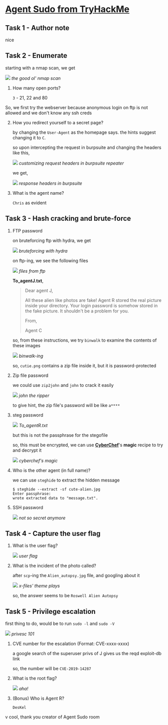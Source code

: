 # [Agent Sudo from TryHackMe](https://tryhackme.com/room/agentsudoctf)

## Task 1 - Author note

nice

## Task 2 - Enumerate

starting with a nmap scan, we get

![](/assets/thm/agentsudo/agentsudo1.png)
_the good ol' nmap scan_

1. How many open ports?

	`3` - 21, 22 and 80

So, we first try the webserver because anonymous login on ftp is not allowed and we don't know any ssh creds

2. How you redirect yourself to a secret page?

	by changing the `User-Agent` as the homepage says. the hints suggest changing it to `C`.

	so upon intercepting the request in burpsuite and changing the headers like this,

	![](/assets/thm/agentsudo/agentsudo2.png)
	_customizing request headers in burpsuite repeater_

	we get,

	![](/assets/thm/agentsudo/agentsudo3.png)
	_response headers in burpsuite_

3. What is the agent name?

	`Chris` as evident

## Task 3 - Hash cracking and brute-force

1. FTP password

	on bruteforcing ftp with hydra, we get

	![](/assets/thm/agentsudo/agentsudo4.png)
	_bruteforcing with hydra_

	on ftp-ing, we see the following files

	![](/assets/thm/agentsudo/agentsudo5.png)
	_files from ftp_

	**To_agentJ.txt**,

	> Dear agent J,
	>
	> All these alien like photos are fake! Agent R stored the real picture inside your directory. Your login password is somehow stored in the fake picture. It shouldn't be a problem for you.
	>
	> From,
	>
	> Agent C

	so, from these instructions, we try `binwalk` to examine the contents of these images

	![](/assets/thm/agentsudo/agentsudo6.png)
	_binwalk-ing_

	so, `cutie.png` contains a zip file inside it, but it is password-protected

2. Zip file password

	we could use `zip2john` and `john` to crack it easily

	![](/assets/thm/agentsudo/agentsudo14.png)
	_john the ripper_

	to give hint, the zip file's password will be like `a****`

3. steg password

	![](/assets/thm/agentsudo/agentsudo7.png)
	_To\_agentR.txt_

	but this is not the passphrase for the stegofile

	so, this must be encrypted, we can use **[CyberChef](https://gchq.github.io/CyberChef/)**'s **magic** recipe to try and decrypt it

	![](/assets/thm/agentsudo/agentsudo8.png)
	_cyberchef's magic_

4. Who is the other agent (in full name)?

	we can use `steghide` to extract the hidden message

	```console
	$ steghide --extract -sf cute-alien.jpg
	Enter passphrase:
	wrote extracted data to "message.txt".
	```

5. SSH password

	![](/assets/thm/agentsudo/agentsudo9.png)
	_not so secret anymore_

## Task 4 - Capture the user flag

1. What is the user flag?

	![](/assets/thm/agentsudo/agentsudo10.png)
	_user flag_

2. What is the incident of the photo called?

	after `scp`-ing the `Alien_autopsy.jpg` file, and googling about it

	![](/assets/thm/agentsudo/agentsudo11.png)
	_x-files' theme plays_

	so, the answer seems to be `Roswell Alien Autopsy`

## Task 5 - Privilege escalation

first thing to do, would be to run `sudo -l` and `sudo -V`

![](/assets/thm/agentsudo/agentsudo12.png)
_privesc 101_

1. CVE number for the escalation (Format: CVE-xxxx-xxxx)

	a google search of the superuser privs of J gives us the reqd exploit-db link

	so, the number will be `CVE-2019-14287`

2. What is the root flag?

	![](/assets/thm/agentsudo/agentsudo13.png)
	_aha!_

3. (Bonus) Who is Agent R?

	`DesKel`

v cool, thank you creator of Agent Sudo room
